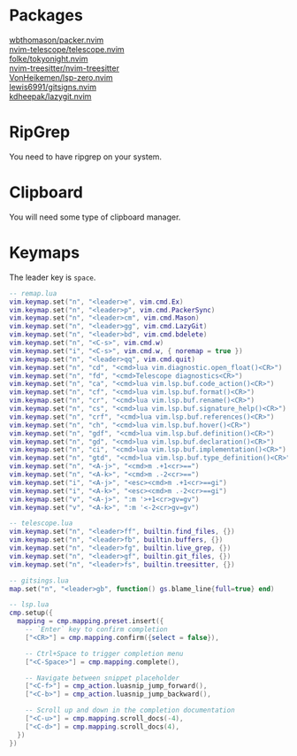 # Packages
[wbthomason/packer.nvim](https://github.com/wbthomason/packer.nvim)<br>
[nvim-telescope/telescope.nvim](https://github.com/nvim-telescope/telescope.nvim)<br>
[folke/tokyonight.nvim](https://github.com/folke/tokyonight.nvim)<br>
[nvim-treesitter/nvim-treesitter](https://github.com/nvim-treesitter/nvim-treesitter)<br>
[VonHeikemen/lsp-zero.nvim](https://github.com/VonHeikemen/lsp-zero.nvim)<br>
[lewis6991/gitsigns.nvim](https://github.com/lewis6991/gitsigns.nvim)<br>
[kdheepak/lazygit.nvim](https://github.com/kdheepak/lazygit.nvim)

# RipGrep
You need to have ripgrep on your system.

# Clipboard
You will need some type of clipboard manager.

# Keymaps
The leader key is `space`.

```lua
-- remap.lua
vim.keymap.set("n", "<leader>e", vim.cmd.Ex)
vim.keymap.set("n", "<leader>p", vim.cmd.PackerSync)
vim.keymap.set("n", "<leader>cm", vim.cmd.Mason)
vim.keymap.set("n", "<leader>gg", vim.cmd.LazyGit)
vim.keymap.set("n", "<leader>bd", vim.cmd.bdelete)
vim.keymap.set("n", "<C-s>", vim.cmd.w)
vim.keymap.set("i", "<C-s>", vim.cmd.w, { noremap = true })
vim.keymap.set("n", "<leader>qq", vim.cmd.quit)
vim.keymap.set("n", "cd", "<cmd>lua vim.diagnostic.open_float()<CR>")
vim.keymap.set("n", "fd", "<cmd>Telescope diagnostics<CR>")
vim.keymap.set("n", "ca", "<cmd>lua vim.lsp.buf.code_action()<CR>")
vim.keymap.set("n", "cf", "<cmd>lua vim.lsp.buf.format()<CR>")
vim.keymap.set("n", "cr", "<cmd>lua vim.lsp.buf.rename()<CR>")
vim.keymap.set("n", "cs", "<cmd>lua vim.lsp.buf.signature_help()<CR>")
vim.keymap.set("n", "crf", "<cmd>lua vim.lsp.buf.references()<CR>")
vim.keymap.set("n", "ch", "<cmd>lua vim.lsp.buf.hover()<CR>")
vim.keymap.set("n", "gdf", "<cmd>lua vim.lsp.buf.definition()<CR>")
vim.keymap.set("n", "gd", "<cmd>lua vim.lsp.buf.declaration()<CR>")
vim.keymap.set("n", "ci", "<cmd>lua vim.lsp.buf.implementation()<CR>")
vim.keymap.set("n", "gtd", "<cmd>lua vim.lsp.buf.type_definition()<CR>")
vim.keymap.set("n", "<A-j>", "<cmd>m .+1<cr>==")
vim.keymap.set("n", "<A-k>", "<cmd>m .-2<cr>==")
vim.keymap.set("i", "<A-j>", "<esc><cmd>m .+1<cr>==gi")
vim.keymap.set("i", "<A-k>", "<esc><cmd>m .-2<cr>==gi")
vim.keymap.set("v", "<A-j>", ":m '>+1<cr>gv=gv")
vim.keymap.set("v", "<A-k>", ":m '<-2<cr>gv=gv")

-- telescope.lua
vim.keymap.set("n", "<leader>ff", builtin.find_files, {})
vim.keymap.set("n", "<leader>fb", builtin.buffers, {})
vim.keymap.set("n", "<leader>fg", builtin.live_grep, {})
vim.keymap.set("n", "<leader>gf", builtin.git_files, {})
vim.keymap.set("n", "<leader>fs", builtin.treesitter, {})

-- gitsings.lua
map.set("n", "<leader>gb", function() gs.blame_line{full=true} end)

-- lsp.lua
cmp.setup({
  mapping = cmp.mapping.preset.insert({
    -- `Enter` key to confirm completion
    ["<CR>"] = cmp.mapping.confirm({select = false}),

    -- Ctrl+Space to trigger completion menu
    ["<C-Space>"] = cmp.mapping.complete(),

    -- Navigate between snippet placeholder
    ["<C-f>"] = cmp_action.luasnip_jump_forward(),
    ["<C-b>"] = cmp_action.luasnip_jump_backward(),

    -- Scroll up and down in the completion documentation
    ["<C-u>"] = cmp.mapping.scroll_docs(-4),
    ["<C-d>"] = cmp.mapping.scroll_docs(4),
  })
})
```
